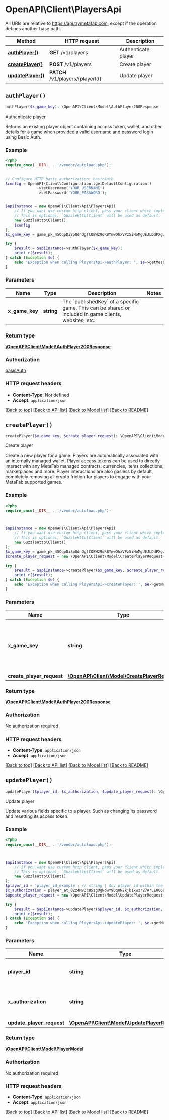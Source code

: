 # OpenAPI\Client\PlayersApi

All URIs are relative to https://api.trymetafab.com, except if the operation defines another base path.

| Method | HTTP request | Description |
| ------------- | ------------- | ------------- |
| [**authPlayer()**](PlayersApi.md#authPlayer) | **GET** /v1/players | Authenticate player |
| [**createPlayer()**](PlayersApi.md#createPlayer) | **POST** /v1/players | Create player |
| [**updatePlayer()**](PlayersApi.md#updatePlayer) | **PATCH** /v1/players/{playerId} | Update player |


## `authPlayer()`

```php
authPlayer($x_game_key): \OpenAPI\Client\Model\AuthPlayer200Response
```

Authenticate player

Returns an existing player object containing access token, wallet, and other details for a game when provided a valid username and password login using Basic Auth.

### Example

```php
<?php
require_once(__DIR__ . '/vendor/autoload.php');


// Configure HTTP basic authorization: basicAuth
$config = OpenAPI\Client\Configuration::getDefaultConfiguration()
              ->setUsername('YOUR_USERNAME')
              ->setPassword('YOUR_PASSWORD');


$apiInstance = new OpenAPI\Client\Api\PlayersApi(
    // If you want use custom http client, pass your client which implements `GuzzleHttp\ClientInterface`.
    // This is optional, `GuzzleHttp\Client` will be used as default.
    new GuzzleHttp\Client(),
    $config
);
$x_game_key = game_pk_4SOqpDi8pQdnQgfCOBW29qR8YmwOhxVPz5iHoMgUEJLDdPXgwLuHqZf8ewo2GajZ; // string | The `publishedKey` of a specific game. This can be shared or included in game clients, websites, etc.

try {
    $result = $apiInstance->authPlayer($x_game_key);
    print_r($result);
} catch (Exception $e) {
    echo 'Exception when calling PlayersApi->authPlayer: ', $e->getMessage(), PHP_EOL;
}
```

### Parameters

| Name | Type | Description  | Notes |
| ------------- | ------------- | ------------- | ------------- |
| **x_game_key** | **string**| The &#x60;publishedKey&#x60; of a specific game. This can be shared or included in game clients, websites, etc. | |

### Return type

[**\OpenAPI\Client\Model\AuthPlayer200Response**](../Model/AuthPlayer200Response.md)

### Authorization

[basicAuth](../../README.md#basicAuth)

### HTTP request headers

- **Content-Type**: Not defined
- **Accept**: `application/json`

[[Back to top]](#) [[Back to API list]](../../README.md#endpoints)
[[Back to Model list]](../../README.md#models)
[[Back to README]](../../README.md)

## `createPlayer()`

```php
createPlayer($x_game_key, $create_player_request): \OpenAPI\Client\Model\AuthPlayer200Response
```

Create player

Create a new player for a game. Players are automatically associated with an internally managed wallet.  Player access tokens can be used to directly interact with any MetaFab managed contracts, currencies, items collections, marketplaces and more. Player interactions are also gasless by default, completely removing all crypto friction for players to engage with your MetaFab supported games.

### Example

```php
<?php
require_once(__DIR__ . '/vendor/autoload.php');



$apiInstance = new OpenAPI\Client\Api\PlayersApi(
    // If you want use custom http client, pass your client which implements `GuzzleHttp\ClientInterface`.
    // This is optional, `GuzzleHttp\Client` will be used as default.
    new GuzzleHttp\Client()
);
$x_game_key = game_pk_4SOqpDi8pQdnQgfCOBW29qR8YmwOhxVPz5iHoMgUEJLDdPXgwLuHqZf8ewo2GajZ; // string | The `publishedKey` of a specific game. This can be shared or included in game clients, websites, etc.
$create_player_request = new \OpenAPI\Client\Model\CreatePlayerRequest(); // \OpenAPI\Client\Model\CreatePlayerRequest

try {
    $result = $apiInstance->createPlayer($x_game_key, $create_player_request);
    print_r($result);
} catch (Exception $e) {
    echo 'Exception when calling PlayersApi->createPlayer: ', $e->getMessage(), PHP_EOL;
}
```

### Parameters

| Name | Type | Description  | Notes |
| ------------- | ------------- | ------------- | ------------- |
| **x_game_key** | **string**| The &#x60;publishedKey&#x60; of a specific game. This can be shared or included in game clients, websites, etc. | |
| **create_player_request** | [**\OpenAPI\Client\Model\CreatePlayerRequest**](../Model/CreatePlayerRequest.md)|  | |

### Return type

[**\OpenAPI\Client\Model\AuthPlayer200Response**](../Model/AuthPlayer200Response.md)

### Authorization

No authorization required

### HTTP request headers

- **Content-Type**: `application/json`
- **Accept**: `application/json`

[[Back to top]](#) [[Back to API list]](../../README.md#endpoints)
[[Back to Model list]](../../README.md#models)
[[Back to README]](../../README.md)

## `updatePlayer()`

```php
updatePlayer($player_id, $x_authorization, $update_player_request): \OpenAPI\Client\Model\PlayerModel
```

Update player

Update various fields specific to a player. Such as changing its password and resetting its access token.

### Example

```php
<?php
require_once(__DIR__ . '/vendor/autoload.php');



$apiInstance = new OpenAPI\Client\Api\PlayersApi(
    // If you want use custom http client, pass your client which implements `GuzzleHttp\ClientInterface`.
    // This is optional, `GuzzleHttp\Client` will be used as default.
    new GuzzleHttp\Client()
);
$player_id = 'player_id_example'; // string | Any player id within the MetaFab ecosystem.
$x_authorization = player_at_02z4Mv3c85Ig0gNowY9Dq0N2kjb1xwzr27ArLE0669RrRI6dLf822iPO26K1p1FP; // string | The `accessToken` of the authenticating player.
$update_player_request = new \OpenAPI\Client\Model\UpdatePlayerRequest(); // \OpenAPI\Client\Model\UpdatePlayerRequest

try {
    $result = $apiInstance->updatePlayer($player_id, $x_authorization, $update_player_request);
    print_r($result);
} catch (Exception $e) {
    echo 'Exception when calling PlayersApi->updatePlayer: ', $e->getMessage(), PHP_EOL;
}
```

### Parameters

| Name | Type | Description  | Notes |
| ------------- | ------------- | ------------- | ------------- |
| **player_id** | **string**| Any player id within the MetaFab ecosystem. | |
| **x_authorization** | **string**| The &#x60;accessToken&#x60; of the authenticating player. | |
| **update_player_request** | [**\OpenAPI\Client\Model\UpdatePlayerRequest**](../Model/UpdatePlayerRequest.md)|  | |

### Return type

[**\OpenAPI\Client\Model\PlayerModel**](../Model/PlayerModel.md)

### Authorization

No authorization required

### HTTP request headers

- **Content-Type**: `application/json`
- **Accept**: `application/json`

[[Back to top]](#) [[Back to API list]](../../README.md#endpoints)
[[Back to Model list]](../../README.md#models)
[[Back to README]](../../README.md)
